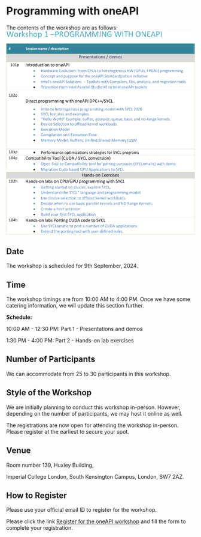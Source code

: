 # Programming with oneAPI

The contents of the workshop are as follows:
![OneAPI programming](Images/one_api_programming.png)

## Date

The workshop is scheduled for 9th September, 2024.

## Time

The workshop timings are from 10:00 AM to 4:00 PM. Once we have some catering information, we will update this section further.

**Schedule:**

10:00 AM - 12:30 PM: Part 1 - Presentations and demos

1:30 PM  - 4:00 PM:  Part 2 - Hands-on lab exercises

## Number of Participants

We can accommodate from 25 to 30 participants in this workshop.

## Style of the Workshop

We are initially planning to conduct this workshop in-person. However, depending on the number of participants, we may host it online as well.

The registrations are now open for attending the workshop in-person. Please register at the earliest to secure your spot.

## Venue

Room number 139, Huxley Building, 

Imperial College London, South Kensington Campus, London, SW7 2AZ.

## How to Register

Please use your official email ID to register for the workshop.

Please click the link [Register for the oneAPI workshop](https://assets-gbr.mkt.dynamics.com/f152573f-fb95-49d8-a928-b8d8e57cc426/digitalassets/standaloneforms/087b27b0-ae50-ef11-bfe3-6045bd128c3e?readableEventId=Programming_with_oneAPI4016480598) and fill the form to complete your registration.
